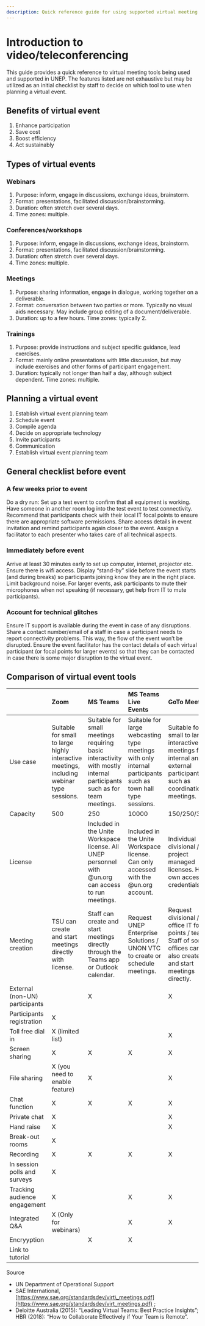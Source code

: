 ```yaml
---
description: Quick reference guide for using supported virtual meeting tools
---
```


# Introduction to video/teleconferencing

This guide provides a quick reference to virtual meeting tools being used and supported in UNEP. The features listed are not exhaustive but may be utilized as an initial checklist by staff to decide on which tool to use when planning a virtual event.

## Benefits of virtual event

1. Enhance participation
2. Save cost
3. Boost efficiency
4. Act sustainably

## Types of virtual events

### Webinars

1. Purpose: inform, engage in discussions, exchange ideas, brainstorm. 
2. Format: presentations, facilitated discussion/brainstorming. 
3. Duration: often stretch over several days. 
4. Time zones: multiple.

### Conferences/workshops

1. Purpose: inform, engage in discussions, exchange ideas, brainstorm. 
2. Format: presentations, facilitated discussion/brainstorming. 
3. Duration: often stretch over several days. 
4. Time zones: multiple.

### Meetings

1. Purpose: sharing information, engage in dialogue, working together on a deliverable. 
2. Format: conversation between two parties or more. Typically no visual aids necessary. May include group editing of a document/deliverable. 
3. Duration: up to a few hours. Time zones: typically 2.

### Trainings

1. Purpose: provide instructions and subject specific guidance, lead exercises. 
2. Format: mainly online presentations with little discussion, but may include exercises and other forms of participant engagement. 
3. Duration: typically not longer than half a day, although subject dependent. Time zones: multiple.

## Planning a virtual event

1. Establish virtual event planning team
2. Schedule event
3. Compile agenda
4. Decide on appropriate technology
5. Invite participants
6. Communication
7. Establish virtual event planning team

## General checklist before event

### A few weeks prior to event

Do a dry run: Set up a test event to confirm that all equipment is working. Have someone in another room log into the test event to test connectivity. Recommend that participants check with their local IT focal points to ensure there are appropriate software permissions. Share access details in event invitation and remind participants again closer to the event. Assign a facilitator to each presenter who takes care of all technical aspects.

### Immediately before event

Arrive at least 30 minutes early to set up computer, internet, projector etc. Ensure there is wifi access. Display “stand-by” slide before the event starts \(and during breaks\) so participants joining know they are in the right place. Limit background noise. For larger events, ask participants to mute their microphones when not speaking \(if necessary, get help from IT to mute participants\).

### Account for technical glitches

Ensure IT support is available during the event in case of any disruptions. Share a contact number/email of a staff in case a participant needs to report connectivity problems. This way, the flow of the event won’t be disrupted. Ensure the event facilitator has the contact details of each virtual participant \(or focal points for larger events\) so that they can be contacted in case there is some major disruption to the virtual event.

## Comparison of virtual event tools

|  | Zoom | MS Teams | MS Teams Live Events | GoTo Meeting | Webex |
| :--- | :--- | :--- | :--- | :--- | :--- |
| Use case | Suitable for small to large highly interactive meetings, including webinar type sessions.  | Suitable for small meetings requiring basic interactivity with mostly internal participants such as for team meetings. | Suitable for large webcasting type meetings with only internal participants such as town hall type sessions. | Suitable for small to large interactive meetings for internal and external participants such as coordination meetings. | Suitable for small to large highly interactive meetings, including webinar type sessions. Comprises 4 modules: Meetings, Events, Training, and Support. |
| Capacity | 500 | 250 | 10000 | 150/250/3000 | 250/1000/3000 |
| License |  | Included in the Unite Workspace license. All UNEP personnel with @un.org can access to run meetings. | Included in the Unite Workspace license. Can only accessed with the @un.org account. | Individual divisional / project managed licenses. Has own access credentials. | UNEP corporate license. [http://unep.webex.com](http://unep.webex.com) Access is integrated with the @un.org account. |
| Meeting creation | TSU can create and start meetings directly with license. | Staff can create and start meetings directly through the Teams app or Outlook calendar. | Request UNEP Enterprise Solutions / UNON VTC to create or schedule meetings. | Request divisional / office IT focal points / team. Staff of some offices can also create and start meetings directly. | Staff can create and start meetings directly through the Webex app or web browser. |
| External \(non-UN\) participants |  | X |  | X | X |
| Participants registration | X |  |  |  | X |
| Toll free dial in | X \(limited list\) |  |  | X | X |
| Screen sharing | X | X | X | X | X |
| File sharing | X \(you need to enable feature\) | X |  | X | X |
| Chat function | X | X | X | X | X |
| Private chat | X |  |  | X | X |
| Hand raise | X |  |  | X | X |
| Break-out rooms | X |  |  |  | X |
| Recording | X | X | X | X | X |
| In session polls and surveys | X |  |  |  | X |
| Tracking audience engagement | X |  | X | X | X |
| Integrated Q&A | X \(Only for webinars\) |  | X | X | X |
| Encryyption |  | X | X |  |  |
| Link to tutorial |  |  |  |  |  |

Source

* UN Department of Operational Support
* SAE International, [https://www.sae.org/standardsdev/virt\_meetings.pdf](https://www.sae.org/standardsdev/virt_meetings.pdf) ; 
* Deloitte Australia \(2015\): “Leading Virtual Teams: Best Practice Insights”; HBR \(2018\): “How to Collaborate Effectively if Your Team is Remote”.

